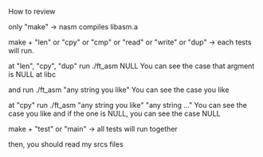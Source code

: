 How to review

only "make"
-> nasm compiles libasm.a

make + "len" or "cpy" or "cmp" or "read" or "write" or "dup"
-> each tests will run.

at "len", "cpy", "dup"
run  ./ft_asm NULL
You can see the case that argment is NULL at libc

and
run ./ft_asm "any string you like"
You can see the case you like

at "cpy"
run ./ft_asm "any string you like" "any string ..."
You can see the case you like
and if the one is NULL, you can see the case NULL

make + "test" or "main"
-> all tests will run together

then, you should read my srcs files